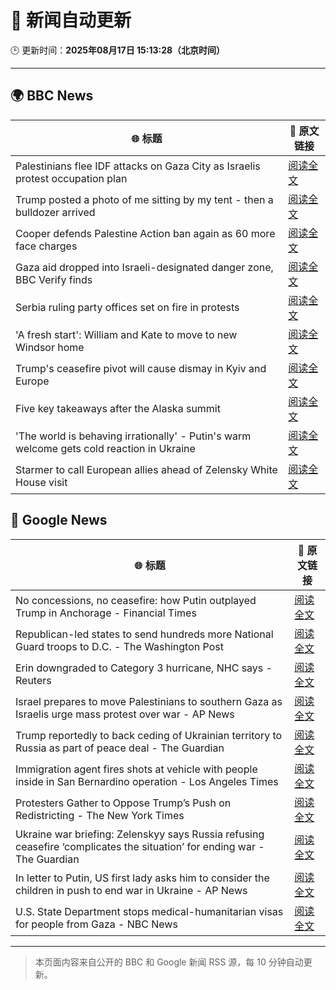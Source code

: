 # 🧠 新闻自动更新

🕒 更新时间：**2025年08月17日 15:13:28（北京时间）**

---

## 🌍 BBC News

| 🌐 标题 | 🔗 原文链接 |
|--------|-------------|
| Palestinians flee IDF attacks on Gaza City as Israelis protest occupation plan | [阅读全文](https://www.bbc.com/news/articles/c2018wx3zlgo?at_medium=RSS&at_campaign=rss) |
| Trump posted a photo of me sitting by my tent - then a bulldozer arrived | [阅读全文](https://www.bbc.com/news/articles/cx2x39d2jxvo?at_medium=RSS&at_campaign=rss) |
| Cooper defends Palestine Action ban again as 60 more face charges | [阅读全文](https://www.bbc.com/news/articles/c4gj93j2r2go?at_medium=RSS&at_campaign=rss) |
| Gaza aid dropped into Israeli-designated danger zone, BBC Verify finds | [阅读全文](https://www.bbc.com/news/videos/cn851l607djo?at_medium=RSS&at_campaign=rss) |
| Serbia ruling party offices set on fire in protests | [阅读全文](https://www.bbc.com/news/articles/c9qye9qvxn5o?at_medium=RSS&at_campaign=rss) |
| 'A fresh start': William and Kate to move to new Windsor home | [阅读全文](https://www.bbc.com/news/articles/cpwyk1v0p8yo?at_medium=RSS&at_campaign=rss) |
| Trump's ceasefire pivot will cause dismay in Kyiv and Europe | [阅读全文](https://www.bbc.com/news/articles/clyvd2jpy1no?at_medium=RSS&at_campaign=rss) |
| Five key takeaways after the Alaska summit | [阅读全文](https://www.bbc.com/news/articles/c4gj9er0x0zo?at_medium=RSS&at_campaign=rss) |
| 'The world is behaving irrationally' - Putin's warm welcome gets cold reaction in Ukraine | [阅读全文](https://www.bbc.com/news/articles/ckg4mj4011lo?at_medium=RSS&at_campaign=rss) |
| Starmer to call European allies ahead of Zelensky White House visit | [阅读全文](https://www.bbc.com/news/articles/c78mve9209ro?at_medium=RSS&at_campaign=rss) |

## 📰 Google News

| 🌐 标题 | 🔗 原文链接 |
|--------|-------------|
| No concessions, no ceasefire: how Putin outplayed Trump in Anchorage - Financial Times | [阅读全文](https://news.google.com/rss/articles/CBMicEFVX3lxTE14Y09IUjl1V2xVUGo2d21jYWJicHhUYzRLVExKYmhrc2wxUnhmakpkQURlNnlicnNGM3hBXzNUQVg2QU13Yzdra1VtR3NMYVlHSHRHaXlBVmxvYW11cUlQRWdKTjllQTg5MWFRakpCUmQ?oc=5) |
| Republican-led states to send hundreds more National Guard troops to D.C. - The Washington Post | [阅读全文](https://news.google.com/rss/articles/CBMilwFBVV95cUxNX3pVQ3FqSTBuaHNtdnk0RkZxZm54c3dmbDYwNkZOSjlESG1PYmV0eXJmZlI2ZlBpWjl3VjdsZlhvTzBYSExNM01iOS1ndW9YYkFkcUExd0ZXRlJaOU9udmk2NmFBS3R1bW43elRyWmw0SHRxQjcyMjd0MC1qVW1jb25XaVF1dE80RDVWdkRJUVVLV2hJN2Y0?oc=5) |
| Erin downgraded to Category 3 hurricane, NHC says - Reuters | [阅读全文](https://news.google.com/rss/articles/CBMipAFBVV95cUxNYzVsVXdNQ3BPMDFtMW5MRmh1R2UyY25OeXJCZU9HVXZrVFJLa2xLLW5UU2FhZUlOOHhPc1R4dVFCS2RYN29lZS1UajkwZ2gzMTRWdGhDTnVWREJ1Q1RiQTRTVU5ZbHZtZGt3WnYyTjVXazFsaFJxRjJqeDAtZ1Jnc0k3UTdCYUNQMnl2WHdsQkVrSEpXdnVZWVJ2SUdFN01nZlY3UA?oc=5) |
| Israel prepares to move Palestinians to southern Gaza as Israelis urge mass protest over war - AP News | [阅读全文](https://news.google.com/rss/articles/CBMimgFBVV95cUxPaUpLUWhvb2hDNGl4RWc3RDA3XzFaMXlXekY3WUdlMGFfVTRZSGNwVmpVblVNRW5nQmhVWnFBYjQ3d29ScjNfdGd2aWlJQ19BUVZ6MDhCamZrTV92aGIzMDh1WHNJTzNOak0wU0pUQVNsRy1tMnBGZG9fd0d3NkZkdWNXSERCbkNGc2JLT2VxT19oR282NzFIVmF3?oc=5) |
| Trump reportedly to back ceding of Ukrainian territory to Russia as part of peace deal - The Guardian | [阅读全文](https://news.google.com/rss/articles/CBMikAFBVV95cUxQOGlWQzE3OW00akg5SGVPYWZMYUJrQkd6SkhQSncyYV9MakZmM3QzN3YybkVLQmFuNnRFOUVUampDay1KVkZ5N3NxRDF6ZkQtcUNNbndyejRqbUZWLXJma1FERXEtUTRRVzRpWDNwOE9QajBnaHNvOU1ON3FGLVVaZS1xZ0dpb0U4OVZLbGhGMno?oc=5) |
| Immigration agent fires shots at vehicle with people inside in San Bernardino operation - Los Angeles Times | [阅读全文](https://news.google.com/rss/articles/CBMirgFBVV95cUxNUVh5R3JzVzRCbkxiVW5ZZnNBSkMwMHMweVd3dWZQVlloY0p0M25WaUpibDZxakk3WGpoOF9hdFN5bDc1TzFZaXg4dnV5WkVyNGY2SDVSdHMyZThFaThLZlpzU21lSUZLdFhWb2xIZ2czRUw0WEhkSEpFV3JzVExISE0xUW9TMmZUajNOaVFpYUFpcXpSNHR5a1p4M2wtemV5cm9Wb205c05OTnJPUHc?oc=5) |
| Protesters Gather to Oppose Trump’s Push on Redistricting - The New York Times | [阅读全文](https://news.google.com/rss/articles/CBMilAFBVV95cUxPc3pFOXNNbW1FM2wtM0FfdTBZX3ByZDFVbWFzcWpJOEl2XzZmemZnd0dsc3lvelN2MUdUS05YVW5aSWtuSkVDMUY5Yko3ODltUDFKSDRDdEpQSm9YZC1Tb0NabF9zQi1LMUdya2RKNXFGaEdxVVZfcHpKa25oOEdmQ1FZTG1ENmJUemFRM1ZNclItblk5?oc=5) |
| Ukraine war briefing: Zelenskyy says Russia refusing ceasefire ‘complicates the situation’ for ending war - The Guardian | [阅读全文](https://news.google.com/rss/articles/CBMi4gFBVV95cUxOdkNYRDRtY2lPNnhzNDNucWI0X1ZIREZuYW9UeUN6VmI1MlVrU1RqUWFYelJZcGZwa1NNOUxhSTF4eG85X3Zqb2d1Vmw2TXBVdUd4MjRoMUJBQUZNSTRUUWNlY2VmdWxjY3U5OU8xUExwZVVyZ0h2OVpFYmNnOEZlQy01eVVZSThESVZFR1JVMzBEdl9jMjlJSmtNUHY5TU5iel95QmRTdi04QWZod0E5ODNkWEhLWUpGS1BtWlU1dFBqUThPc2ZJNV94VjVfVVVjY0dLY2dSa2hBVlhxWWFIUmp3?oc=5) |
| In letter to Putin, US first lady asks him to consider the children in push to end war in Ukraine - AP News | [阅读全文](https://news.google.com/rss/articles/CBMikAFBVV95cUxOakF5RTdiMnVjTGhTeFJtVVY4TndLSWdJdmhsX2l2RUVRN05OdXhMZ19HT2pjNTZLNzVUcXdXcjY0MElubnk5d2xDbzlLNWg1dnNnS21YelBMVnJwUzY2R01TblhVLWxpckxpdnBGZm5rU000YUpKTnlPZ3p6aEZCUER5cGktWjlYWFlibnBTSEI?oc=5) |
| U.S. State Department stops medical-humanitarian visas for people from Gaza - NBC News | [阅读全文](https://news.google.com/rss/articles/CBMiuAFBVV95cUxQODBCVGdESERuR2VmODVSTGM0Ni1tV0Y4NHVkVHhQTVBUSVZ1X04xb3ZiTXQwMGQtRDNJYl9SQlhvejEyeEEyUTk2LXVHMVVWSE05OWFzRzFCVnB5UGFPUC1MT0tnM05lU1ZHOHFUZ2VOQ0IzM3VraVppNkgtZUxFMGhpNG9SZ2ZZR1VKcXJpTHA2cWFHSmc5TTdNMXloX0otdENNY29ZNXBZNTItYlUxbGhaeGN1UUhT?oc=5) |

---
> 本页面内容来自公开的 BBC 和 Google 新闻 RSS 源，每 10 分钟自动更新。